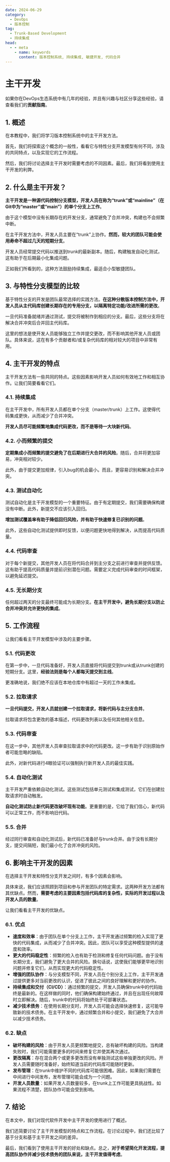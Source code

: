 ```yaml
---
date: 2024-06-29
category:
  - DevOps
  - 版本控制
tag:
  - Trunk-Based Development
  - 持续集成
head:
  - - meta
    - name: keywords
      content: 版本控制系统, 持续集成, 敏捷开发, 代码合并
---
```

# 主干开发

如果你在DevOps生态系统中有几年的经验，并且有兴趣与社区分享这些经验，请查看我们的**贡献指南**。

## 1. 概述

在本教程中，我们将学习版本控制系统中的主干开发方法。

首先，我们将探索这个概念的一般性，看看它与特性分支开发模型有何不同，涉及的共同特点，以及实现它的工作流程。

然后，我们将讨论选择主干开发时需要考虑的不同因素。最后，我们将看到使用主干开发的利弊。

## 2. 什么是主干开发？

**主干开发是一种源代码控制分支模型，开发人员在称为“trunk”或“mainline”（在Git中为“master”或“main”）的单个分支上工作**。

由于这个模型中没有长期存在的开发分支，通常避免了合并冲突，构建也不会频繁中断。

在主干开发方法中，开发人员主要在“trunk”上协作。**然而，较大的团队可能会使用寿命不超过几天的短期分支**。

开发人员经常提交代码以推送到trunk的最新副本。随后，构建触发自动化测试，这有助于在后期最小化集成问题。

正如我们所看到的，这种方法鼓励持续集成，最适合小型敏捷团队。

## 3. 与特性分支模型的比较

基于特性分支的开发是团队最常选择的实践方法。**在这种分散版本控制方法中，开发人员从主代码库创建长期存在的专用分支，以隔离特定功能/改进所需的更改**。

一旦代码准备就绪并通过测试，提交将被制作到相应的分支。最后，这些分支将在解决合并冲突后合并回主代码库。

这里的想法是使开发人员能够独立工作并提交更改，而不影响其他开发人员或团队。具体来说，这在有多个贡献者和/或复杂代码库的相对较大的项目中非常有用。

## 4. 主干开发的特点

主干开发方法有一些共同的特点。这些因素影响开发人员如何有效地工作和相互协作。让我们简要看看它们。

### 4.1. 持续集成

在主干开发中，所有开发人员都在单个分支（master/trunk）上工作。这使得代码集成更快，从而减少了合并冲突。

**开发人员尽可能频繁地集成代码更改，而不是等待一大块新代码**。

### 4.2. 小而频繁的提交

**定期集成小而频繁的提交避免了在后期进行大合并的风险**。随后，合并将更加容易，冲突相对较少。

此外，由于提交更加规律，引入bug的机会最小。而且，更容易识别和解决合并冲突。

### 4.3. 测试自动化

测试自动化是主干开发模型的一个重要特征。由于有定期提交，我们需要确保构建没有中断。此外，新提交不应该引入回归。

**增加测试覆盖率有助于降低回归风险，并有助于快速修复已识别的问题**。

此外，这些自动化测试提供即时反馈，以便问题更快地得到解决，从而提高代码质量。

### 4.4. 代码审查

对于每个新提交，其他开发人员在将代码合并到主分支之前进行审查并提供反馈。这有助于提高代码质量并提前识别潜在问题。需要定义完成代码审查的时间框架，以避免延迟提交。

### 4.5. 无长期分支

任何超过两天的分支最终可能成为长期分支。**在主干开发中，避免长期分支以防止合并冲突并允许更快的集成**。

## 5. 工作流程

让我们看看主干开发模型中涉及的主要步骤。

### 5.1. 代码更改

在第一步中，一旦代码准备好，开发人员直接将代码提交到trunk或从trunk创建的短期分支。这里，**经验法则是每个人都每天提交到主线**。

更准确地说，我们绝不应该在本地仓库中有超过一天的工作未集成。

### 5.2. 拉取请求

**一旦代码提交，开发人员就创建一个拉取请求，将新代码与主分支合并**。

拉取请求将包含更改的基本描述，代码更改列表以及任何其他相关信息。

### 5.3. 代码审查

在这一步中，其他开发人员审查拉取请求中的代码更改。这一步有助于识别原始作者可能忽略的缺陷。

此外，对新代码进行4眼验证可以强制执行新开发人员的最佳实践。

### 5.4. 自动化测试

主干开发严重依赖自动化测试。这些测试包括单元测试和集成测试，它们在创建拉取请求时自动触发。

**自动化测试防止新代码更改破坏现有功能**。更重要的是，它给了我们信心，新代码可以正常工作，而不影响旧代码。

### 5.5. 合并

经过同行审查和自动化测试后，新代码已准备好与trunk合并。由于没有长期分支，提交间隔短，我们最小化了合并冲突的风险。

## 6. 影响主干开发的因素

在选择主干开发和特性分支开发之间时，有多个因素会影响。

具体来说，我们应该照顾到项目和参与开发团队的特定需求。这两种开发方法都有其优缺点。然而，**需要考虑的主要因素包括代码库的复杂性，实际的开发过程以及开发人员的数量**。

让我们看看主干开发的优缺点。

### 6.1. 优点

- **速度和效率**：由于团队在单个分支上工作，主干开发通过频繁的检入实现了更快的代码集成，从而减少了合并冲突。因此，团队可以享受这种模型提供的速度和效率。
- **更大的代码稳定性**：频繁的检入也有助于检测和修复任何代码问题。由于没有长期分支，我们避免了更大合并的风险。换句话说，这使我们能够更早地识别问题并修复它们，从而实现更大的代码稳定性。
- **增强的团队协作**：与分支模型不同，开发人员在个别分支上工作，主干开发通过提供更多对当前更改的认识，促进了彼此之间的良好理解和更好的协作。
- **持续集成和交付（CI/CD）**：通过频繁的提交，开发人员确保trunk中的代码始终是最新的。在这样做的同时，他们确保构建始终通过，并且在出现任何故障时立即解决。随后，trunk中的代码将始终处于可部署状态。
- **减少技术债务**：在使用长期分支时，开发人员可能会选择快速修复，这可能导致新的技术债务。在主干开发中，通过频繁合并和小提交，我们避免了大合并以减少技术债务。

### 6.2. 缺点

- **破坏构建的风险**：由于开发人员更频繁地提交，总有破坏构建的风险。当构建失败时，我们可能需要更多的时间来修复它并使其再次通过。
- **更改隔离**：存在混合两个或更多更改而没有单独测试这些单独更改的风险。开发人员需要随时准备好，始终知道当前的代码库可能随时更新。
- **发布管理**：在trunk中维护不同的代码库可能很困难。因此，如果我们需要在中间进行中间发布，发布管理可能会成为一个问题。
- **开发人员数量**：如果开发人员数量较多，在trunk上工作可能更具挑战性。如果流程不清楚，团队协作可能会受到影响。

## 7. 结论

在本文中，我们对现代软件开发中主干开发的使用进行了概述。

我们还简要讨论了主干开发模型的特点和工作流程。在讨论过程中，我们还比较了基于分支和基于主干开发之间的差异。

最后，我们看到了使用主干开发的好处和缺点。总之，**对于希望简化开发流程，提高团队协作并减少技术债务的团队来说，主干开发值得考虑**。